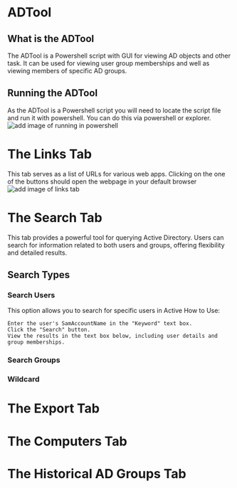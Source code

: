# ADTool
## What is the ADTool
The ADTool is a Powershell script with GUI for viewing AD objects and other task. It can be used for viewing user group memberships and well as viewing members of specific AD groups.
## Running the ADTool
As the ADTool is a Powershell script you will need to locate the script file and run it with powershell. You can do this via powershell or explorer.
![add image of running in powershell]()
# The Links Tab
This tab serves as a list of URLs for various web apps. Clicking on the one of the buttons should open the webpage in your default browser
![add image of links tab]()
# The Search Tab
This tab provides a powerful tool for querying Active Directory. Users can search for information related to both users and groups, offering flexibility and detailed results.
## Search Types
### Search Users
This option allows you to search for specific users in Active
How to Use:

    Enter the user's SamAccountName in the "Keyword" text box.
    Click the "Search" button.
    View the results in the text box below, including user details and group memberships.
### Search Groups
### Wildcard
# The Export Tab
# The Computers Tab
# The Historical AD Groups Tab

